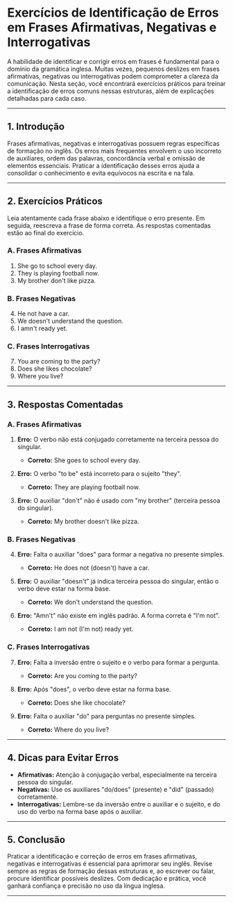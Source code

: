 
# Exercícios de Identificação de Erros em Frases Afirmativas, Negativas e Interrogativas

A habilidade de identificar e corrigir erros em frases é fundamental para o domínio da gramática inglesa. Muitas vezes, pequenos deslizes em frases afirmativas, negativas ou interrogativas podem comprometer a clareza da comunicação. Nesta seção, você encontrará exercícios práticos para treinar a identificação de erros comuns nessas estruturas, além de explicações detalhadas para cada caso.

---

## 1. Introdução

Frases afirmativas, negativas e interrogativas possuem regras específicas de formação no inglês. Os erros mais frequentes envolvem o uso incorreto de auxiliares, ordem das palavras, concordância verbal e omissão de elementos essenciais. Praticar a identificação desses erros ajuda a consolidar o conhecimento e evita equívocos na escrita e na fala.

---

## 2. Exercícios Práticos

Leia atentamente cada frase abaixo e identifique o erro presente. Em seguida, reescreva a frase de forma correta. As respostas comentadas estão ao final do exercício.

### **A. Frases Afirmativas**

1. She go to school every day.
2. They is playing football now.
3. My brother don't like pizza.

### **B. Frases Negativas**

4. He not have a car.
5. We doesn't understand the question.
6. I amn't ready yet.

### **C. Frases Interrogativas**

7. You are coming to the party?
8. Does she likes chocolate?
9. Where you live?

---

## 3. Respostas Comentadas

### **A. Frases Afirmativas**

1. **Erro:** O verbo não está conjugado corretamente na terceira pessoa do singular.
   - **Correto:** She goes to school every day.

2. **Erro:** O verbo "to be" está incorreto para o sujeito "they".
   - **Correto:** They are playing football now.

3. **Erro:** O auxiliar "don't" não é usado com "my brother" (terceira pessoa do singular).
   - **Correto:** My brother doesn't like pizza.

### **B. Frases Negativas**

4. **Erro:** Falta o auxiliar "does" para formar a negativa no presente simples.
   - **Correto:** He does not (doesn't) have a car.

5. **Erro:** O auxiliar "doesn't" já indica terceira pessoa do singular, então o verbo deve estar na forma base.
   - **Correto:** We don't understand the question.

6. **Erro:** "Amn't" não existe em inglês padrão. A forma correta é "I'm not".
   - **Correto:** I am not (I'm not) ready yet.

### **C. Frases Interrogativas**

7. **Erro:** Falta a inversão entre o sujeito e o verbo para formar a pergunta.
   - **Correto:** Are you coming to the party?

8. **Erro:** Após "does", o verbo deve estar na forma base.
   - **Correto:** Does she like chocolate?

9. **Erro:** Falta o auxiliar "do" para perguntas no presente simples.
   - **Correto:** Where do you live?

---

## 4. Dicas para Evitar Erros

- **Afirmativas:** Atenção à conjugação verbal, especialmente na terceira pessoa do singular.
- **Negativas:** Use os auxiliares "do/does" (presente) e "did" (passado) corretamente.
- **Interrogativas:** Lembre-se da inversão entre o auxiliar e o sujeito, e do uso do verbo na forma base após o auxiliar.

---

## 5. Conclusão

Praticar a identificação e correção de erros em frases afirmativas, negativas e interrogativas é essencial para aprimorar seu inglês. Revise sempre as regras de formação dessas estruturas e, ao escrever ou falar, procure identificar possíveis deslizes. Com dedicação e prática, você ganhará confiança e precisão no uso da língua inglesa.

---
```
